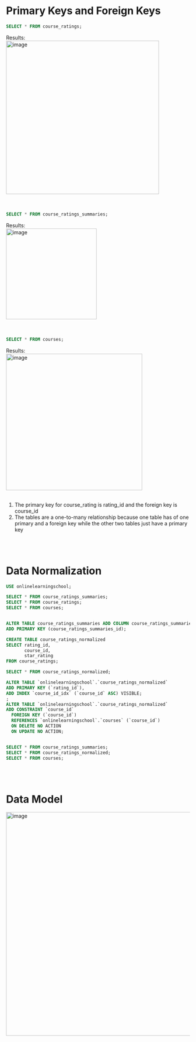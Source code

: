 # Primary Keys and Foreign Keys

```sql
SELECT * FROM course_ratings;
```
Results: <br>
<img width="419" alt="image" src="https://github.com/Cahn-C/MySQL/assets/72324462/eb6cb3c8-53a1-433a-93ce-ea8a11381b90">
<br><br><br>


```sql
SELECT * FROM course_ratings_summaries;
```
Results: <br>
<img width="248" alt="image" src="https://github.com/Cahn-C/MySQL/assets/72324462/275f1ef8-785a-4d27-aaa9-ade63181e593">
<br><br><br>


```sql
SELECT * FROM courses;
```
Results: <br>
<img width="373" alt="image" src="https://github.com/Cahn-C/MySQL/assets/72324462/0aef1d15-4a2a-4082-b333-0d86d9dab2ec">
<br><br>

1) The primary key for course_rating is rating_id and the foreign key is course_id
2) The tables are a one-to-many relationship because one table has of one primary and a foreign key while the other two tables just have a primary key

<br><br>

# Data Normalization

```sql
USE onlinelearningschool;

SELECT * FROM course_ratings_summaries;
SELECT * FROM course_ratings;
SELECT * FROM courses;


ALTER TABLE course_ratings_summaries ADD COLUMN course_ratings_summaries_id BIGINT(20) AUTO_INCREMENT FIRST,
ADD PRIMARY KEY (course_ratings_summaries_id);

CREATE TABLE course_ratings_normalized
SELECT rating_id,
       course_id,
       star_rating
FROM course_ratings;

SELECT * FROM course_ratings_normalized;

ALTER TABLE `onlinelearningschool`.`course_ratings_normalized` 
ADD PRIMARY KEY (`rating_id`),
ADD INDEX `course_id_idx` (`course_id` ASC) VISIBLE;
;
ALTER TABLE `onlinelearningschool`.`course_ratings_normalized` 
ADD CONSTRAINT `course_id`
  FOREIGN KEY (`course_id`)
  REFERENCES `onlinelearningschool`.`courses` (`course_id`)
  ON DELETE NO ACTION
  ON UPDATE NO ACTION;


SELECT * FROM course_ratings_summaries;
SELECT * FROM course_ratings_normalized;
SELECT * FROM courses;
```
<br><br>

# Data Model
<img width="611" alt="image" src="https://github.com/Cahn-C/MySQL/assets/72324462/69ebb372-68fc-4d3f-bba9-eaa998447b10">

